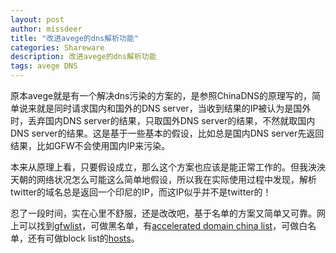 ```yaml
---
layout: post
author: missdeer
title: "改进avege的dns解析功能"
categories: Shareware
description: 改进avege的dns解析功能
tags: avege DNS
---
```

原本avege就是有一个解决dns污染的方案的，是参照ChinaDNS的原理写的，简单说来就是同时请求国内和国外的DNS server，当收到结果的IP被认为是国外时，丢弃国内DNS server的结果，只取国外DNS server的结果，不然就取国内DNS server的结果。这是基于一些基本的假设，比如总是国内DNS server先返回结果，比如GFW不会使用国内IP来污染。

本来从原理上看，只要假设成立，那么这个方案也应该是能正常工作的。但我泱泱天朝的网络状况怎么可能这么简单地假设，所以我在实际使用过程中发现，解析twitter的域名总是返回一个印尼的IP，而这IP似乎并不是twitter的！

忍了一段时间，实在心里不舒服，还是改改吧，基于名单的方案又简单又可靠。网上可以找到[gfwlist](https://raw.githubusercontent.com/gfwlist/gfwlist/master/gfwlist.txt)，可做黑名单，有[accelerated domain china list](https://raw.githubusercontent.com/felixonmars/dnsmasq-china-list/master/accelerated-domains.china.conf)，可做白名单，还有可做block list的[hosts](https://raw.githubusercontent.com/vokins/simpleu/master/hosts)。
